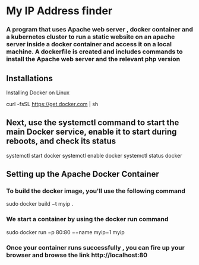 # My IP Address finder 

### A program that uses Apache web server , docker container and a kubernetes cluster to run a static website on an apache server inside a docker container and access it on a local machine. A dockerfile is created and includes commands to install the Apache web server and the relevant php version

## Installations
Installing Docker on Linux

curl -fsSL https://get.docker.com | sh


## Next, use the systemctl command to start the main Docker service, enable it to start during reboots, and check its status

 systemctl start docker
 systemctl enable docker
 systemctl status docker

## Setting up the Apache Docker Container

### To build the docker image, you'll use the following command

sudo docker build −t myip .

###  We start a container by using the docker run command

sudo docker run −p 80:80 −−name myip−1 myip

### Once your container runs successfully , you can fire up your browser and browse the link http://localhost:80

